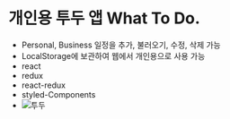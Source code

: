 # 개인용 투두 앱 What To Do.
- Personal, Business 일정을 추가, 불러오기, 수정, 삭제 가능
- LocalStorage에 보관하여 웹에서 개인용으로 사용 가능
- react
- redux
- react-redux
- styled-Components
- ![투두](https://user-images.githubusercontent.com/111102006/207259207-a115f413-f28d-44b0-8df6-ae7486bc3833.gif)
